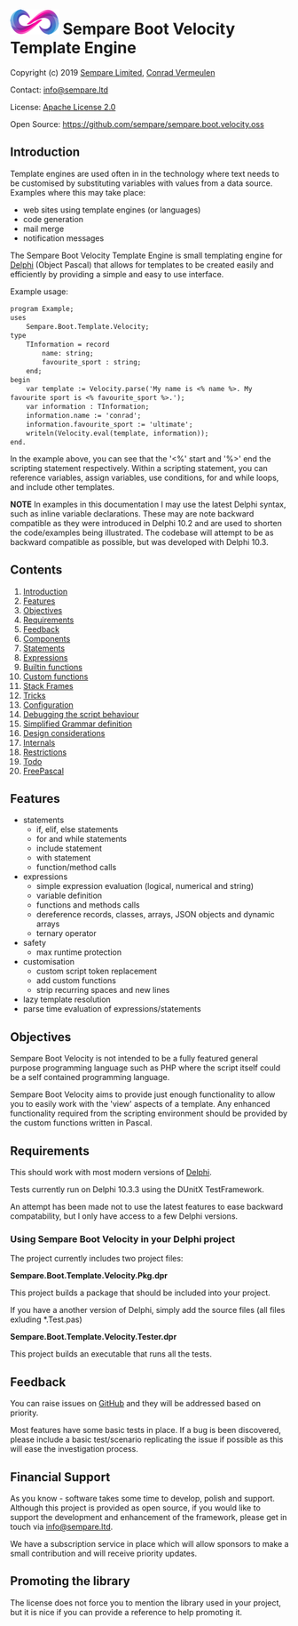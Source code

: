 # ![](./images/sempare-logo-45px.png) Sempare Boot Velocity Template Engine

Copyright (c) 2019 [Sempare Limited](http://www.sempare.ltd), [Conrad Vermeulen](mailto:conrad.vermeulen@gmail.com)

Contact: <info@sempare.ltd>

License: [Apache License 2.0](http://www.apache.org/licenses/LICENSE-2.0.txt)

Open Source: https://github.com/sempare/sempare.boot.velocity.oss

## Introduction

Template engines are used often in in the technology where text needs to be customised by substituting variables with values from a data source. Examples where this may take place:
- web sites using template engines (or languages)
- code generation
- mail merge 
- notification messages 

The Sempare Boot Velocity Template Engine is small templating engine for [Delphi](https://www.embarcadero.com/products/delphi) (Object Pascal) that allows for templates to be created easily and efficiently by providing a simple and easy to use interface.

Example usage:
```
program Example;
uses
	Sempare.Boot.Template.Velocity;
type
    TInformation = record
        name: string;
        favourite_sport : string;
    end;
begin
    var template := Velocity.parse('My name is <% name %>. My favourite sport is <% favourite_sport %>.');
    var information : TInformation;
    information.name := 'conrad';
    information.favourite_sport := 'ultimate';
    writeln(Velocity.eval(template, information));	
end.
```

In the example above, you can see that the '<%' start and '%>' end the scripting statement respectively. Within a scripting statement, you can reference variables, assign variables, use conditions, for and while loops, and include other templates.

**NOTE** In examples in this documentation I may use the latest Delphi syntax, such as inline variable declarations. These may are note backward compatible as they were introduced in Delphi 10.2 and are used to shorten the code/examples being illustrated. The codebase will attempt to be as backward compatible as possible, but was developed with Delphi 10.3.

## Contents
1. [Introduction](#Introduction)
2. [Features](#Features)
3. [Objectives](#Objectives)
4. [Requirements](#Requirements)
5. [Feedback](#Feedback)
6. [Components](./docs/components.md)
7. [Statements](./docs/statements.md)
8. [Expressions](./docs/expressions.md)
9. [Builtin functions](./docs/builtin-functions.md)
10. [Custom functions](./docs/custom-functions.md)
11. [Stack Frames](./docs/stack-frames.md)
12. [Tricks](./docs/tricks.md)
13. [Configuration](./docs/configuration.md)
14. [Debugging the script behaviour](./docs/debugging.md)
15. [Simplified Grammar definition](./docs/simplified-grammar.md)
16. [Design considerations](./docs/design-considerations.md)
18. [Internals](./docs/internals.md)
17. [Restrictions](./docs/restrictions.md)
18. [Todo](./docs/todo.md)
19. [FreePascal](./docs/fpc.md)

## Features
- statements
  - if, elif, else statements
  - for and while statements
  - include statement
  - with statement
  - function/method calls
- expressions
  - simple expression evaluation (logical, numerical and string)
  - variable definition
  - functions and methods calls
  - dereference records, classes, arrays, JSON objects and dynamic arrays
  - ternary operator
- safety
  - max runtime protection
- customisation 
  - custom script token replacement
  - add custom functions
  - strip recurring spaces and new lines
- lazy template resolution
- parse time evaluation of expressions/statements

## Objectives

Sempare Boot Velocity is not intended to be a fully featured general purpose programming language such as PHP where the script itself could be a self contained programming language.

Sempare Boot Velocity aims to provide just enough functionality to allow you to easily work with the 'view' aspects of a template. Any enhanced functionality required from the scripting environment should be provided by the custom functions written in Pascal.

## Requirements

This should work with most modern versions of [Delphi](https://www.embarcadero.com/products/delphi). 

Tests currently run on Delphi 10.3.3 using the DUnitX TestFramework.

An attempt has been made not to use the latest features to ease backward compatability, but I only have access to a few Delphi versions.

### Using Sempare Boot Velocity in your Delphi project

The project currently includes two project files:

__Sempare.Boot.Template.Velocity.Pkg.dpr__

This project builds a package that should be included into your project.

If you have a another version of Delphi, simply add the source files (all files exluding *.Test.pas)

__Sempare.Boot.Template.Velocity.Tester.dpr__

This project builds an executable that runs all the tests.

<!--

Sempare Boot Velocity depends on the other Sempare Boot projects:
- [Sempare Boot Test](https://github.com/sempare/sempare.boot.test.oss)

 # Related work
The Sempare Boot Velocity template engine relates to the following projects:
- [Sempare Boot Common](https://github.com/sempare/sempare.boot.common.oss)
- [Sempare Boot Rtti](https://github.com/sempare/sempare.boot.rtti.oss)
- [Sempare Boot Http](https://github.com/sempare/sempare.boot.http.oss)
- [Sempare Boot Build](https://github.com/sempare/sempare.boot.build.oss)
- [Sempare Boot CLI](https://github.com/sempare/sempare.boot.oss)


To see a full list of Sempare Boot projects visit https://www.sempare.ltd/sempare.boot (coming soon 2020)-->

## Feedback

You can raise issues on [GitHub](https://github.com/sempare/sempare.boot.velocity.oss) and they will be addressed based on priority.

Most features have some basic tests in place. If a bug is been discovered, please include a basic test/scenario replicating the issue if possible as this will ease the investigation process.

## Financial Support

As you know - software takes some time to develop, polish and support. Although this project is provided as open source, if you would like to support the development 
and enhancement of the framework, please get in touch via info@sempare.ltd. 

We have a subscription service in place which will allow sponsors to make a small contribution and will receive priority updates.

## Promoting the library

The license does not force you to mention the library used in your project, but it is nice if you can provide a reference to help promoting it.
